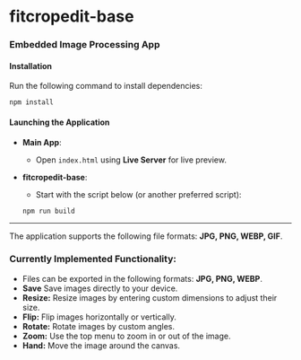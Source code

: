
# fitcropedit-base
### Embedded Image Processing App

#### Installation
Run the following command to install dependencies:

```
npm install
```

#### Launching the Application

- **Main App**:
  - Open `index.html` using **Live Server** for live preview.

- **fitcropedit-base**:
  - Start with the script below (or another preferred script):

  ```
  npm run build
  ```

---

The application supports the following file formats: **JPG, PNG, WEBP, GIF**.

### **Currently Implemented Functionality:**  
- Files can be exported in the following formats: **JPG, PNG, WEBP**.  
- **Save** Save images directly to your device.  
- **Resize:** Resize images by entering custom dimensions to adjust their size.  
- **Flip:** Flip images horizontally or vertically. 
- **Rotate:** Rotate images by custom angles.
- **Zoom:** Use the top menu to zoom in or out of the image.
- **Hand:** Move the image around the canvas.



